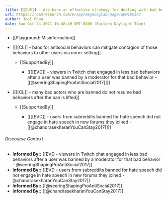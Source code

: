 ```yaml
---
title: [[QUE]] - Are bans an effective strategy for dealing with bad behaviors in online social media settings?
url: https://roamresearch.com/#/app/megacoglab/page/q9M1UmiKJ
author: Joel Chan
date: Sun Oct 24 2021 16:48:49 GMT-0400 (Eastern Daylight Time)
---
```


- [[Playground: Misinformation]]
- [[[[CL]] - bans for antisocial behaviors can mitigate contagion of those behaviors to other users via norm-setting]]

    - [[SupportedBy]]

        - [[[[EVD]] - viewers in Twitch chat engaged in less bad behaviors after a user was banned by a moderator for that bad behavior - [[@seeringShapingProAntiSocial2017]]]]
- [[[[CL]] - many bad actors who are banned do not resume bad behaviors after the ban is lifted]]

    - [[SupportedBy]]

        - [[[[EVD]] - users from subreddits banned for hate speech did not engage in hate speech in new forums they joined - [[@chandrasekharanYouCanStay2017]]]]

###### Discourse Context

- **Informed By::** [[EVD - viewers in Twitch chat engaged in less bad behaviors after a user was banned by a moderator for that bad behavior - @seeringShapingProAntiSocial2017]]
- **Informed By::** [[EVD - users from subreddits banned for hate speech did not engage in hate speech in new forums they joined - @chandrasekharanYouCanStay2017]]
- **Informed By::** [[@seeringShapingProAntiSocial2017]]
- **Informed By::** [[@chandrasekharanYouCanStay2017]]
